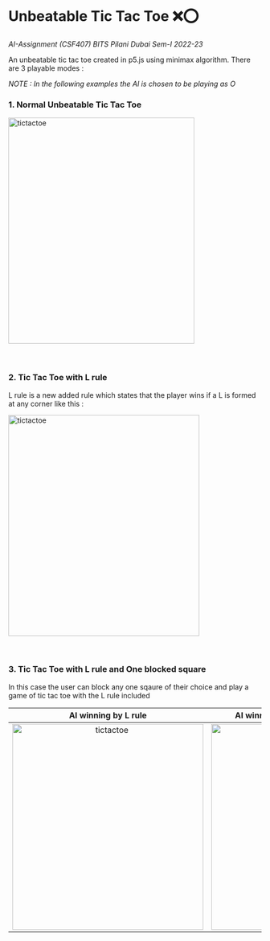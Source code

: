 # Unbeatable Tic Tac Toe ❌⭕
_AI-Assignment (CSF407) BITS Pilani Dubai Sem-I 2022-23_

An unbeatable tic tac toe created in p5.js using minimax algorithm. There are 3 playable modes :

*NOTE : In the following examples the AI is chosen to be playing as O*<br>

### 1. Normal Unbeatable Tic Tac Toe

<img src="https://user-images.githubusercontent.com/73650533/212875254-ee578771-9adc-4923-b543-9002e1149562.png" alt="tictactoe" height = "450" width = "370" /><br><br><br>

### 2. Tic Tac Toe with L rule

L rule is a new added rule which states that the player wins if a L is formed at any corner like this :

<img src="https://user-images.githubusercontent.com/73650533/212875790-d88b11ed-b2d4-48cd-a9de-ab5d57b5d748.png" alt="tictactoe" height = "440" width = "380"/><br><br><br>

### 3. Tic Tac Toe with L rule and One blocked square

In this case the user can block any one sqaure of their choice and play a game of tic tac toe with the L rule included

AI winning by L rule             |  AI winning by conventional rules
:-------------------------:|:-------------------------:
<img src="https://user-images.githubusercontent.com/73650533/212876411-2096e9e0-11ba-4782-95d1-5e0c755a7f6d.png" alt="tictactoe" height = "410" width = "380"/>| <img src="https://user-images.githubusercontent.com/73650533/212876512-ce621f6a-eaa4-4cce-beee-0327126b5b9d.png" alt="tictactoe" height = "410" width = "350"/>




